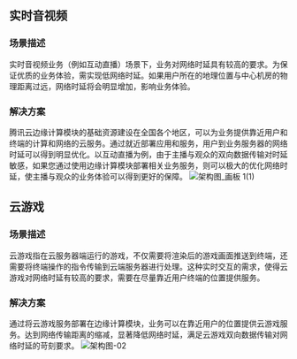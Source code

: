

## 实时音视频

### 场景描述

实时音视频业务（例如互动直播）场景下，业务对网络时延具有较高的要求。为保证优质的业务体验，需实现低网络时延。如果用户所在的地理位置与中心机房的物理距离过远，网络时延将会明显增加，影响业务体验。

### 解决方案

腾讯云边缘计算模块的基础资源建设在全国各个地区，可以为业务提供靠近用户和终端的计算和网络的云服务。通过就近部署应用和服务，用户到业务服务器的网络时延可以得到明显优化。以互动直播为例，由于主播与观众的双向数据传输对时延敏感，如果您通过使用边缘计算模块部署相关业务服务，则可以极大的优化网络时延，使主播与观众的业务体验可以得到更好的保障。
![架构图_画板 1(1)](https://main.qcloudimg.com/raw/220272343f3769db2d023f6aae2e0e0d.png)

## 云游戏

### 场景描述

云游戏指在云服务器端运行的游戏，不仅需要将渲染后的游戏画面推送到终端，还需要将终端操作的指令传输到云端服务器进行处理。这种实时交互的需求，使得云游戏对网络时延有较高的要求，需要在尽量靠近用户终端的位置提供服务。

### 解决方案

通过将云游戏服务部署在边缘计算模块，业务可以在靠近用户的位置提供云游戏服务。达到网络传输距离的缩减，显著降低网络时延，满足云游戏双向数据传输对网络时延的苛刻要求。
![架构图-02](https://main.qcloudimg.com/raw/027c6cfa0a9561fd227cdc9eeb9cb04f.png)


